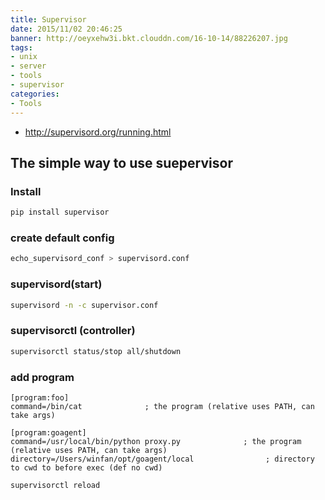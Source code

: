 ```yaml
---
title: Supervisor
date: 2015/11/02 20:46:25
banner: http://oeyxehw3i.bkt.clouddn.com/16-10-14/88226207.jpg
tags:
- unix
- server
- tools
- supervisor
categories:
- Tools
---
```


- <http://supervisord.org/running.html>

## The simple way to use suepervisor



### Install 
```bash
pip install supervisor
```
### create default config 
```bash
echo_supervisord_conf > supervisord.conf
```
### supervisord(start)  
```bash
supervisord -n -c supervisor.conf 
```

### supervisorctl (controller)
```bash
supervisorctl status/stop all/shutdown 
```

### add program 
```
[program:foo]
command=/bin/cat              ; the program (relative uses PATH, can take args)

[program:goagent]
command=/usr/local/bin/python proxy.py              ; the program (relative uses PATH, can take args)
directory=/Users/winfan/opt/goagent/local                ; directory to cwd to before exec (def no cwd)

```

```bash
supervisorctl reload
```
